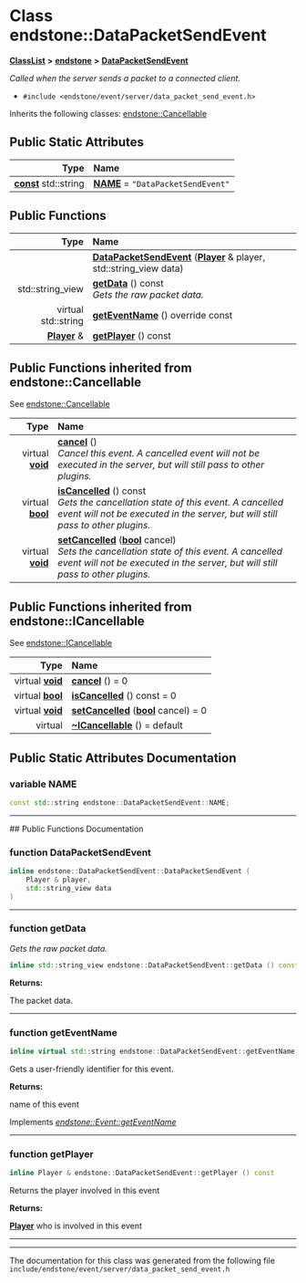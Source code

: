 

# Class endstone::DataPacketSendEvent



[**ClassList**](annotated.md) **>** [**endstone**](namespaceendstone.md) **>** [**DataPacketSendEvent**](classendstone_1_1DataPacketSendEvent.md)



_Called when the server sends a packet to a connected client._ 

* `#include <endstone/event/server/data_packet_send_event.h>`



Inherits the following classes: [endstone::Cancellable](classendstone_1_1Cancellable.md)
































## Public Static Attributes

| Type | Name |
| ---: | :--- |
|  [**const**](classendstone_1_1Vector.md) std::string | [**NAME**](#variable-name)   = `"DataPacketSendEvent"`<br> |










































## Public Functions

| Type | Name |
| ---: | :--- |
|   | [**DataPacketSendEvent**](#function-datapacketsendevent) ([**Player**](classendstone_1_1Player.md) & player, std::string\_view data) <br> |
|  std::string\_view | [**getData**](#function-getdata) () const<br>_Gets the raw packet data._  |
| virtual std::string | [**getEventName**](#function-geteventname) () override const<br> |
|  [**Player**](classendstone_1_1Player.md) & | [**getPlayer**](#function-getplayer) () const<br> |


## Public Functions inherited from endstone::Cancellable

See [endstone::Cancellable](classendstone_1_1Cancellable.md)

| Type | Name |
| ---: | :--- |
| virtual [**void**](classendstone_1_1Vector.md) | [**cancel**](classendstone_1_1Cancellable.md#function-cancel) () <br>_Cancel this event. A cancelled event will not be executed in the server, but will still pass to other plugins._  |
| virtual [**bool**](classendstone_1_1Vector.md) | [**isCancelled**](classendstone_1_1Cancellable.md#function-iscancelled) () const<br>_Gets the cancellation state of this event. A cancelled event will not be executed in the server, but will still pass to other plugins._  |
| virtual [**void**](classendstone_1_1Vector.md) | [**setCancelled**](classendstone_1_1Cancellable.md#function-setcancelled) ([**bool**](classendstone_1_1Vector.md) cancel) <br>_Sets the cancellation state of this event. A cancelled event will not be executed in the server, but will still pass to other plugins._  |


## Public Functions inherited from endstone::ICancellable

See [endstone::ICancellable](classendstone_1_1ICancellable.md)

| Type | Name |
| ---: | :--- |
| virtual [**void**](classendstone_1_1Vector.md) | [**cancel**](classendstone_1_1ICancellable.md#function-cancel) () = 0<br> |
| virtual [**bool**](classendstone_1_1Vector.md) | [**isCancelled**](classendstone_1_1ICancellable.md#function-iscancelled) () const = 0<br> |
| virtual [**void**](classendstone_1_1Vector.md) | [**setCancelled**](classendstone_1_1ICancellable.md#function-setcancelled) ([**bool**](classendstone_1_1Vector.md) cancel) = 0<br> |
| virtual  | [**~ICancellable**](classendstone_1_1ICancellable.md#function-icancellable) () = default<br> |
















































































## Public Static Attributes Documentation




### variable NAME 

```C++
const std::string endstone::DataPacketSendEvent::NAME;
```




<hr>
## Public Functions Documentation




### function DataPacketSendEvent 

```C++
inline endstone::DataPacketSendEvent::DataPacketSendEvent (
    Player & player,
    std::string_view data
) 
```




<hr>



### function getData 

_Gets the raw packet data._ 
```C++
inline std::string_view endstone::DataPacketSendEvent::getData () const
```





**Returns:**

The packet data. 





        

<hr>



### function getEventName 

```C++
inline virtual std::string endstone::DataPacketSendEvent::getEventName () override const
```



Gets a user-friendly identifier for this event.




**Returns:**

name of this event 





        
Implements [*endstone::Event::getEventName*](classendstone_1_1Event.md#function-geteventname)


<hr>



### function getPlayer 

```C++
inline Player & endstone::DataPacketSendEvent::getPlayer () const
```



Returns the player involved in this event




**Returns:**

[**Player**](classendstone_1_1Player.md) who is involved in this event 





        

<hr>

------------------------------
The documentation for this class was generated from the following file `include/endstone/event/server/data_packet_send_event.h`

